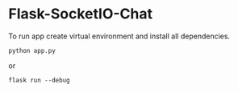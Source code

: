 # Flask-SocketIO-Chat

To run app create virtual environment and install all dependencies.

```
python app.py
```

or

```
flask run --debug
```
